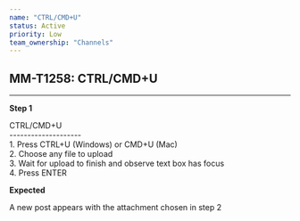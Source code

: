 ```yaml
---
name: "CTRL/CMD+U"
status: Active
priority: Low
team_ownership: "Channels"
---
```


## MM-T1258: CTRL/CMD+U

---

**Step 1**

CTRL/CMD+U\
\--------------------\
1\. Press CTRL+U (Windows) or CMD+U (Mac)\
2\. Choose any file to upload\
3\. Wait for upload to finish and observe text box has focus\
4\. Press ENTER

**Expected**

A new post appears with the attachment chosen in step 2
